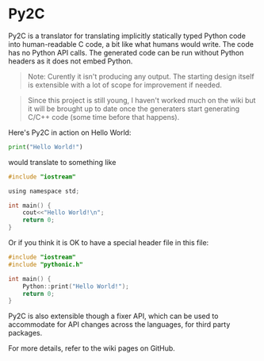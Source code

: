 ﻿Py2C
====
Py2C is a translator for translating implicitly statically typed Python code 
into human-readable C code, a bit like what humans would write. The code has no
Python API calls. The generated code can be run without Python headers as it 
does not embed Python.

> Note: Curently it isn't producing any output. The starting design itself is 
  extensible with a lot of scope for improvement if needed.<br>

> Since this project is still young, I haven't worked much on the wiki but it
  will be brought up to date once the generaters start generating C/C++ code
  (some time before that happens).

Here's Py2C in action on Hello World:

```python
print("Hello World!")
```

would translate to something like

```c
#include "iostream"

using namespace std;

int main() {
    cout<<"Hello World!\n";
    return 0;
}
```

Or if you think it is OK to have a special header file in this file:

```c
#include "iostream"
#include "pythonic.h"

int main() {
    Python::print("Hello World!");
    return 0;
}
```

Py2C is also extensible though a fixer API, which can be used to accommodate for
API changes across the languages, for third party packages.

For more details, refer to the wiki pages on GitHub.
